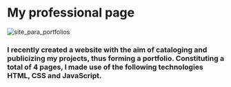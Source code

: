 # My professional page

![site_para_portfolios](https://github.com/isaquequadros/my-page/assets/35769631/1f17466d-c2ad-4ca2-9d4f-2cf2c6625631)


### I recently created a website with the aim of cataloging and publicizing my projects, thus forming a portfolio. Constituting a total of 4 pages, I made use of the following technologies HTML, CSS and JavaScript.
